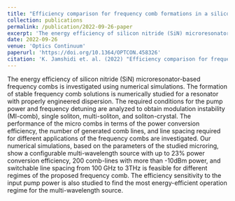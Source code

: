 ```yaml
---
title: "Efficiency comparison for frequency comb formations in a silicon nitride microring within anomalous dispersion regime"
collection: publications
permalink: /publication/2022-09-26-paper
excerpt: 'The energy efficiency of silicon nitride (SiN) microresonator-based frequency combs is investigated using numerical simulations. The formation of stable frequency comb solutions is numerically studied for a resonator with properly engineered dispersion.'
date: 2022-09-26
venue: 'Optics Continuum'
paperurl: 'https://doi.org/10.1364/OPTCON.458326'
citation: 'K. Jamshidi et. al. (2022) "Efficiency comparison for frequency comb formations in a silicon nitride microring within anomalous dispersion regime" Optics Continuum'
---
```


The energy efficiency of silicon nitride (SiN) microresonator-based frequency combs is investigated using numerical simulations. The formation of stable frequency comb solutions is numerically studied for a resonator with properly engineered dispersion. The required conditions for the pump power and frequency detuning are analyzed to obtain modulation instability (MI-comb), single soliton, multi-soliton, and soliton-crystal. The performance of the micro combs in terms of the power conversion efficiency, the number of generated comb lines, and line spacing required for different applications of the frequency combs are investigated. Our numerical simulations, based on the parameters of the studied microring, show a configurable multi-wavelength source with up to 23% power conversion efficiency, 200 comb-lines with more than -10dBm power, and switchable line spacing from 100 GHz to 3THz is feasible for different regimes of the proposed frequency comb. The efficiency sensitivity to the input pump power is also studied to find the most energy-efficient operation regime for the multi-wavelength source.